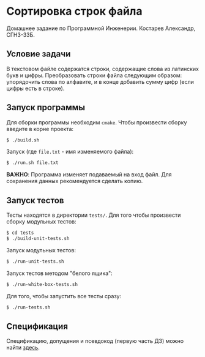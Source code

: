 # Сортировка строк файла

Домашнее задание по Программной Инженерии. Костарев Александр, СГН3-33Б.

## Условие задачи

В текстовом файле содержатся строки, содержащие слова из латинских букв и цифры. 
Преобразовать строки файла следующим образом: упорядочить слова по алфавите, и в конце 
добавить сумму цифр (если цифры есть в строке).

## Запуск программы

Для сборки программы необходим `cmake`. Чтобы произвести сборку введите в корне проекта:
```sh
$ ./build.sh
```

Запуск (где `file.txt` - имя изменяемого файла):
```sh
$ ./run.sh file.txt
```

**ВАЖНО**: Программа изменяет подаваемый на вход файл. Для сохранения данных рекомендуется сделать копию.

## Запуск тестов

Тесты находятся в директории `tests/`. Для того чтобы произвести сборку модульных тестов:
```sh
$ cd tests
$ ./build-unit-tests.sh
```

Запуск модульных тестов:
```sh
$ ./run-unit-tests.sh
```

Запуск тестов методом "белого ящика":
```sh
$ ./run-white-box-tests.sh
```

Для того, чтобы запустить все тесты сразу:
```sh
$ ./run-tests.sh
```

## Спецификация

Спецификацию, допущения и псевдокод (первую часть ДЗ) можно найти 
[здесь](https://docs.google.com/document/d/1cJst3UozToNJ838CUsn6B6ivlfLkuEFXmQhlgxiyjGQ/edit?usp=sharing).

